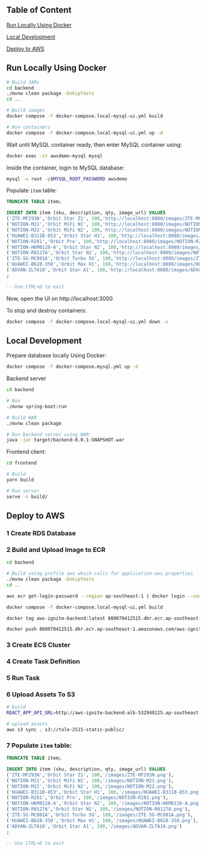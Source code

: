 ## Table of Content
[Run Locally Using Docker](#run-locally-using-docker)

[Local Development](#local-development)

[Deploy to AWS](#deploy-to-aws)

## Run Locally Using Docker

```bash
# Build JARs
cd backend
./mvnw clean package -DskipTests
cd ..

# Build images
docker compose -f docker-compose.local-mysql-ui.yml build

# Run containers
docker compose -f docker-compose.local-mysql-ui.yml up -d
```

Wait until MySQL container ready, then enter MySQL container using:
```bash
docker exec -it awsdemo-mysql mysql
```

Inside the container, login to MySQL database:
```bash
mysql -u root -p$MYSQL_ROOT_PASSWORD awsdemo
```

Populate `item` table:
```sql
TRUNCATE TABLE item;

INSERT INTO item (sku, description, qty, image_url) VALUES
('ZTE-MF293N','Orbit Star Z1', 100,'http://localhost:8080/images/ZTE-MF293N.png'),
('NOTION-M21','Orbit MiFi N1', 100,'http://localhost:8080/images/NOTION-M21.png'),
('NOTION-M22','Orbit MiFi N2', 100,'http://localhost:8080/images/NOTION-M22.png'),
('HUAWEI-B311B-853','Orbit Star H1', 100,'http://localhost:8080/images/HUAWEI-B311B-853.png'),
('NOTION-R281','Orbit Pro', 100,'http://localhost:8080/images/NOTION-R281.png'),
('NOTION-HKM0128-A','Orbit Star N2', 100,'http://localhost:8080/images/NOTION-HKM0128-A.png'),
('NOTION-R0127A','Orbit Star N1', 100,'http://localhost:8080/images/NOTION-R0127A.png'),
('ZTE-5G-MC801A','Orbit Turbo 5G', 100,'http://localhost:8080/images/ZTE-5G-MC801A.png'),
('HUAWEI-B628-350','Orbit Max H1', 100,'http://localhost:8080/images/HUAWEI-B628-350.png'),
('ADVAN-ZLTA10','Orbit Star A1', 100,'http://localhost:8080/images/ADVAN-ZLTA10.png')
;

-- Use CTRL+D to exit
```

Now, open the UI on http://localhost:3000

To stop and destroy containers:
```bash
docker compose -f docker-compose.local-mysql-ui.yml down -v
```

## Local Development

Prepare database locally
Using Docker:
```bash
docker compose -f docker-compose.mysql.yml up -d
```

Backend server
```bash
cd backend

# Run
./mvnw spring-boot:run

# Build WAR
./mvnw clean package

# Run backend server using WAR:
java -jar target/backend-0.0.1-SNAPSHOT.war
```

Frontend client:
```bash
cd frontend

# Build
yarn build

# Run server
serve -s build/
```

## Deploy to AWS

### 1 Create RDS Database

### 2 Build and Upload Image to ECR
```bash
cd backend

# Build using profile aws which calls for application-aws.properties
./mvnw clean package -DskipTests
cd ..

aws ecr get-login-password --region ap-southeast-1 | docker login --username AWS --password-stdin 880070412515.dkr.ecr.ap-southeast-1.amazonaws.com

docker compose -f docker-compose.local-mysql-ui.yml build

docker tag aws-ignite-backend:latest 880070412515.dkr.ecr.ap-southeast-1.amazonaws.com/aws-ignite-backend:latest

docker push 880070412515.dkr.ecr.ap-southeast-1.amazonaws.com/aws-ignite-backend:latest
```

### 3 Create ECS Cluster
### 4 Create Task Definition
### 5 Run Task

### 6 Upload Assets To S3
```bash
# build
REACT_APP_API_URL=http://aws-ignite-backend-alb-532948125.ap-southeast-1.elb.amazonaws.com/api yarn 

# upload assets
aws s3 sync . s3://tole-2515-static-public/
```

### 7 Populate `item` table:
```sql
TRUNCATE TABLE item;

INSERT INTO item (sku, description, qty, image_url) VALUES
('ZTE-MF293N','Orbit Star Z1', 100,'/images/ZTE-MF293N.png'),
('NOTION-M21','Orbit MiFi N1', 100,'/images/NOTION-M21.png'),
('NOTION-M22','Orbit MiFi N2', 100,'/images/NOTION-M22.png'),
('HUAWEI-B311B-853','Orbit Star H1', 100,'/images/HUAWEI-B311B-853.png'),
('NOTION-R281','Orbit Pro', 100,'/images/NOTION-R281.png'),
('NOTION-HKM0128-A','Orbit Star N2', 100,'/images/NOTION-HKM0128-A.png'),
('NOTION-R0127A','Orbit Star N1', 100,'/images/NOTION-R0127A.png'),
('ZTE-5G-MC801A','Orbit Turbo 5G', 100,'/images/ZTE-5G-MC801A.png'),
('HUAWEI-B628-350','Orbit Max H1', 100,'/images/HUAWEI-B628-350.png'),
('ADVAN-ZLTA10','Orbit Star A1', 100,'/images/ADVAN-ZLTA10.png')
;

-- Use CTRL+D to exit
```